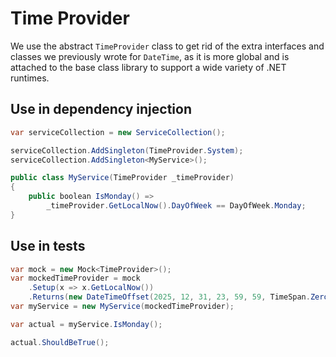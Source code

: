 # Time Provider

We use the abstract `TimeProvider` class to get rid of the extra interfaces and
classes we previously wrote for `DateTime`, as it is more global and is attached
to the base class library to support a wide variety of .NET runtimes.

## Use in dependency injection

```csharp
var serviceCollection = new ServiceCollection();

serviceCollection.AddSingleton(TimeProvider.System);
serviceCollection.AddSingleton<MyService>();

public class MyService(TimeProvider _timeProvider)
{
    public boolean IsMonday() =>
        _timeProvider.GetLocalNow().DayOfWeek == DayOfWeek.Monday;
}
```

## Use in tests

```csharp
var mock = new Mock<TimeProvider>();
var mockedTimeProvider = mock
    .Setup(x => x.GetLocalNow())
    .Returns(new DateTimeOffset(2025, 12, 31, 23, 59, 59, TimeSpan.Zero));;
var myService = new MyService(mockedTimeProvider);

var actual = myService.IsMonday();

actual.ShouldBeTrue();
```
